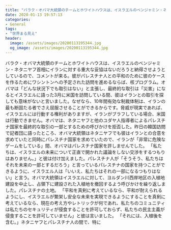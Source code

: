 ```yaml
---
title: "バラク・オバマ大統領のチームとホワイトハウスは、イスラエルのベンジャミン・ネタニヤフ首相にイランに対する重大な妥協はないだろうと納得させようとしているので、コメントが来る。"
date: 2020-01-13 19:57:13
categories:
- General
tags:
- "世界まる見え"
header:
  image: /assets/images/20200113195344.jpg
  og_image: /assets/images/20200113195344.jpg
---
```


バラク・オバマ大統領のチームとホワイトハウスは、イスラエルのベンジャミン・ネタニヤフ首相にイランに対する重大な妥協はないだろうと納得させようとしているので、コメントが来る。彼がパレスチナ人との平和のために彼のケースを作るためにワシントンへの予定された訪問を進めるならば、核プログラム。オバマは「どんな状況下でも取引はない」と主張し、最終的な取引は「災害」になるとイスラエルに語った3月に米国を訪問している間、彼はイランとの取引を探しても意味がないと言いました。なぜなら、10年間有効な制裁体制は、イランの最も断固たる者でさえ屈服させることができるからです。脅威が現実であれば、イスラエルには行動する権利がありますが、イランがブラフしている場合、米国は行動できません。オバマは、ネタニヤフと他のユダヤ人指導者によるパレスチナ国家を最終的な取引の一部とするための呼びかけを拒否した。昨日の韓国訪問で記者団に語ったところ、オバマ大統領はネタニヤフでも彼はイランとの合意を求めていたと同時にパレスチナ国家を求めていたので、イランが「非常に危険なゲームをしている」間、オバマはパレスチナ国家を許しませんでした。 「私たちは、イスラエルの未来について正直で開かれた議論をしない交渉をするつもりはありません。」と彼は付け加えました。パレスチナ人が「そうそう、私たちはそれを未来の一部とするだろう」と言っているパレスチナの国家を持つことができるように、イスラエル人は「いいえ、私たちはそれの一部になるつもりはない」と言う。オバマ大統領はイスラエルに対して、ヨルダン川西岸地区の入植地建設を中止し、占領下に建設された入植地を撤回するよう呼びかけを繰り返しました。パレスチナの土地。 「平和を真剣に考えているなら、平和が耐えられるようにし、イスラエルが繁栄し安全な未来を実現できるようにすることを真剣に考えているなら、現在の考え方やレトリックが何であれ、私たちのコミュニティは私たちのセキュリティが侵食することを許可しておらず、私たちの民主主義が侵食することを許可していません」と彼は言いました。 「それには、入植後を含む。」ネタニヤフとパレスチナ人の間で、特に
